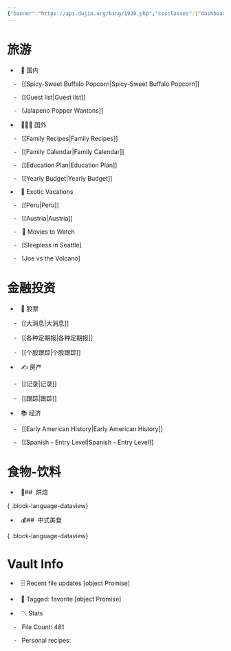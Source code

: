 ```yaml
---
{"banner":"https://api.dujin.org/bing/1920.php","cssclasses":["dashboard"],"obsidianUIMode":"preview","banner_icon":"🏖️","dg-publish":true,"dg-home":true,"permalink":"/Home-FB208PC/","tags":["gardenEntry"],"dgPassFrontmatter":true,"created":"2023-11-10T17:23:33.560+08:00","updated":"2023-11-13T21:56:35.000+08:00"}
---
```



# 旅游

  

-   🏈 国内

    -   [[Spicy-Sweet Buffalo Popcorn\|Spicy-Sweet Buffalo Popcorn]]

    -   [[Guest list\|Guest list]]

    -   [Jalapeno Popper Wantons]]

-   👨‍👩‍👦 国外

    -   [[Family Recipes\|Family Recipes]]

    -   [[Family Calendar\|Family Calendar]]

    -   [[Education Plan\|Education Plan]]

    -   [[Yearly Budget\|Yearly Budget]]

-   🌅 Exotic Vacations

    -   [[Peru\|Peru]]

    -   [[Austria\|Austria]]

    -   🎥 Movies to Watch

    -   [Sleepless in Seattle]

    -   [Joe vs the Volcano]

  

# 金融投资

  

-   🏡 股票

    -   [[大消息\|大消息]]

    -   [[各种定期报\|各种定期报]]

    -   [[个股跟踪\|个股跟踪]]

-   ✍️ 房产

    -   [[记录\|记录]]

    -   [[跟踪\|跟踪]]

-   📚 经济

    -   [[Early American History\|Early American History]]

    -   [[Spanish - Entry Level\|Spanish - Entry Level]]

  

# 食物-饮料

  
  
  

-   💼##  烘焙


{ .block-language-dataview}

-   💰##  中式美食


{ .block-language-dataview}

  
  

# Vault Info

  

-   🗄️ Recent file updates [object Promise]

-   🔖 Tagged: favorite [object Promise]

-   〽️ Stats

    -   File Count: 481

    -   Personal recipes: 